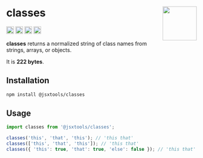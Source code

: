 # classes [<img src="https://avatars.githubusercontent.com/u/52989093" alt="" width="90" height="90" align="right">][monorepo]

[<img alt="npm version" src="https://img.shields.io/npm/v/@jsxtools/classes.svg" height="20">](https://www.npmjs.com/package/@jsxtools/classes)
[<img alt="build status" src="https://img.shields.io/travis/jsxtools/monorepo/master.svg" height="20">](https://travis-ci.org/jsxtools/monorepo/classes)
[<img alt="issue tracker" src="https://img.shields.io/github/issues/jsxtools/monorepo/classes.svg" height="20">](https://github.com/jsxtools/monorepo/issues?q=is:issue+is:open+label:classes)
[<img alt="pull requests" src="https://img.shields.io/github/issues-pr/jsxtools/monorepo/classes.svg" height="20">](https://github.com/jsxtools/monorepo/pulls?q=is:pr+is:open+label:classes)

**classes** returns a normalized string of class names from strings, arrays, or objects.

It is <strong size>222 bytes</strong>.

## Installation

```sh
npm install @jsxtools/classes
```

## Usage

```js
import classes from '@jsxtools/classes';

classes('this', 'that', 'this'); // 'this that'
classes(['this', 'that', 'this']); // 'this that'
classes({ 'this': true, 'that': true, 'else': false }); // 'this that'
```

[monorepo]: https://github.com/jsxtools/monorepo

